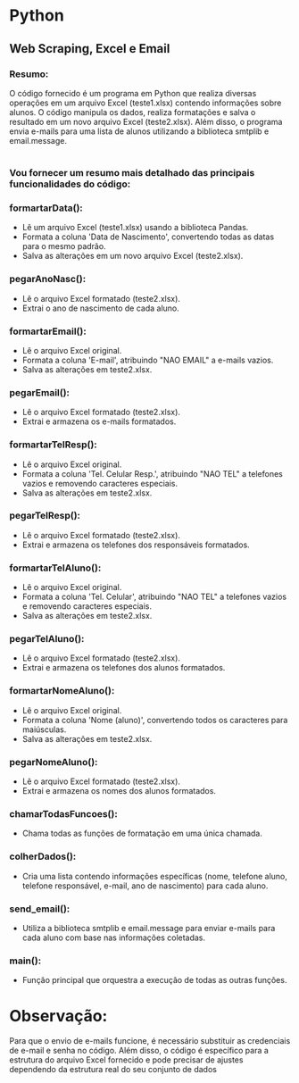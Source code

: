 # Python
## Web Scraping, Excel e Email

### Resumo:
O código fornecido é um programa em Python que realiza diversas operações em um arquivo Excel (teste1.xlsx) contendo informações sobre alunos. O código manipula os dados, realiza formatações e salva o 
resultado em um novo arquivo Excel (teste2.xlsx). Além disso, o programa envia e-mails para uma lista de alunos utilizando a biblioteca smtplib e email.message.

<h1></h1>

### Vou fornecer um resumo mais detalhado das principais funcionalidades do código:

### formartarData():

- Lê um arquivo Excel (teste1.xlsx) usando a biblioteca Pandas.
- Formata a coluna 'Data de Nascimento', convertendo todas as datas para o mesmo padrão.
- Salva as alterações em um novo arquivo Excel (teste2.xlsx).

### pegarAnoNasc():

- Lê o arquivo Excel formatado (teste2.xlsx).
- Extrai o ano de nascimento de cada aluno.

### formartarEmail():

- Lê o arquivo Excel original.
- Formata a coluna 'E-mail', atribuindo "NAO EMAIL" a e-mails vazios.
- Salva as alterações em teste2.xlsx.

### pegarEmail():

- Lê o arquivo Excel formatado (teste2.xlsx).
- Extrai e armazena os e-mails formatados.

### formartarTelResp():

- Lê o arquivo Excel original.
- Formata a coluna 'Tel. Celular Resp.', atribuindo "NAO TEL" a telefones vazios e removendo caracteres especiais.
- Salva as alterações em teste2.xlsx.

### pegarTelResp():

- Lê o arquivo Excel formatado (teste2.xlsx).
- Extrai e armazena os telefones dos responsáveis formatados.

### formartarTelAluno():

- Lê o arquivo Excel original.
- Formata a coluna 'Tel. Celular', atribuindo "NAO TEL" a telefones vazios e removendo caracteres especiais.
- Salva as alterações em teste2.xlsx.

### pegarTelAluno():

- Lê o arquivo Excel formatado (teste2.xlsx).
- Extrai e armazena os telefones dos alunos formatados.

### formartarNomeAluno():

- Lê o arquivo Excel original.
- Formata a coluna 'Nome (aluno)', convertendo todos os caracteres para maiúsculas.
- Salva as alterações em teste2.xlsx.

### pegarNomeAluno():

- Lê o arquivo Excel formatado (teste2.xlsx).
- Extrai e armazena os nomes dos alunos formatados.

### chamarTodasFuncoes():

- Chama todas as funções de formatação em uma única chamada.

### colherDados():

- Cria uma lista contendo informações específicas (nome, telefone aluno, telefone responsável, e-mail, ano de nascimento) para cada aluno.

### send_email():

- Utiliza a biblioteca smtplib e email.message para enviar e-mails para cada aluno com base nas informações coletadas.

### main():

- Função principal que orquestra a execução de todas as outras funções.

# Observação: 
Para que o envio de e-mails funcione, é necessário substituir as credenciais de e-mail e senha no código. Além disso, o código é específico para a estrutura do arquivo Excel fornecido e pode precisar de ajustes dependendo da estrutura real do seu conjunto de dados
